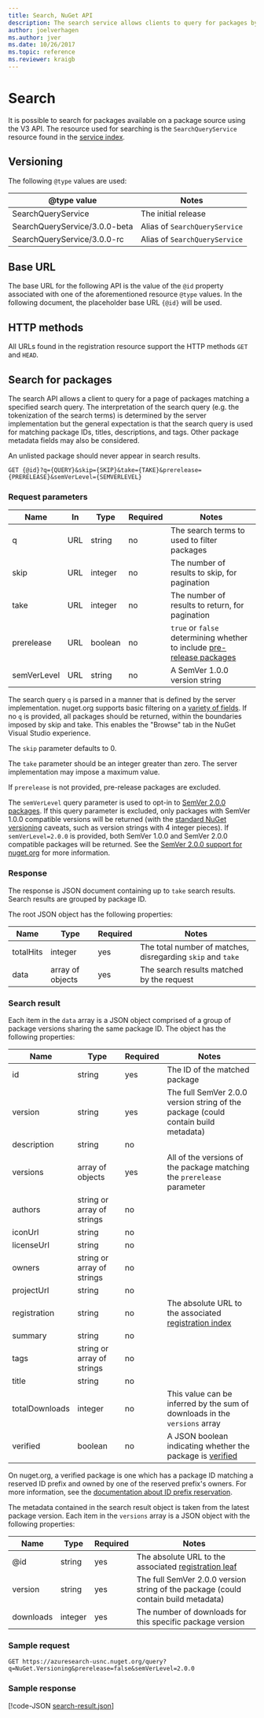 ```yaml
---
title: Search, NuGet API
description: The search service allows clients to query for packages by keyword and to filter results on certain package fields.
author: joelverhagen
ms.author: jver
ms.date: 10/26/2017
ms.topic: reference
ms.reviewer: kraigb
---
```


# Search

It is possible to search for packages available on a package source using the V3 API. The resource used for searching
is the `SearchQueryService` resource found in the [service index](service-index.md).

## Versioning

The following `@type` values are used:

@type value                   | Notes
----------------------------- | -----
SearchQueryService            | The initial release
SearchQueryService/3.0.0-beta | Alias of `SearchQueryService`
SearchQueryService/3.0.0-rc   | Alias of `SearchQueryService`

## Base URL

The base URL for the following API is the value of the `@id` property associated with one of the aforementioned
resource `@type` values. In the following document, the placeholder base URL `{@id}` will be used.

## HTTP methods

All URLs found in the registration resource support the HTTP methods `GET` and `HEAD`.

## Search for packages

The search API allows a client to query for a page of packages matching a specified search query. The interpretation
of the search query (e.g. the tokenization of the search terms) is determined by the server implementation but the
general expectation is that the search query is used for matching package IDs, titles, descriptions, and tags. Other
package metadata fields may also be considered.

An unlisted package should never appear in search results.

    GET {@id}?q={QUERY}&skip={SKIP}&take={TAKE}&prerelease={PRERELEASE}&semVerLevel={SEMVERLEVEL}

### Request parameters

Name        | In     | Type    | Required | Notes
----------- | ------ | ------- | -------- | -----
q           | URL    | string  | no       | The search terms to used to filter packages
skip        | URL    | integer | no       | The number of results to skip, for pagination
take        | URL    | integer | no       | The number of results to return, for pagination
prerelease  | URL    | boolean | no       | `true` or `false` determining whether to include [pre-release packages](../create-packages/prerelease-packages.md)
semVerLevel | URL    | string  | no       | A SemVer 1.0.0 version string 

The search query `q` is parsed in a manner that is defined by the server implementation. nuget.org supports basic
filtering on a [variety of fields](../consume-packages/finding-and-choosing-packages.md#search-syntax). If no
`q` is provided, all packages should be returned, within the boundaries imposed by skip and take. This enables the
"Browse" tab in the NuGet Visual Studio experience.

The `skip` parameter defaults to 0.

The `take` parameter should be an integer greater than zero. The server implementation may impose a maximum value.

If `prerelease` is not provided, pre-release packages are excluded.

The `semVerLevel` query parameter is used to opt-in to
[SemVer 2.0.0 packages](https://github.com/NuGet/Home/wiki/SemVer2-support-for-nuget.org-%28server-side%29#identifying-semver-v200-packages).
If this query parameter is excluded, only packages with SemVer 1.0.0 compatible versions will be returned (with the 
[standard NuGet versioning](../concepts/package-versioning.md) caveats, such as version strings with 4 integer pieces).
If `semVerLevel=2.0.0` is provided, both SemVer 1.0.0 and SemVer 2.0.0 compatible packages will be returned. See the
[SemVer 2.0.0 support for nuget.org](https://github.com/NuGet/Home/wiki/SemVer2-support-for-nuget.org-%28server-side%29)
for more information.

### Response

The response is JSON document containing up to `take` search results. Search results are grouped by package ID.

The root JSON object has the following properties:

Name      | Type             | Required | Notes
--------- | ---------------- | -------- | -----
totalHits | integer          | yes      | The total number of matches, disregarding `skip` and `take`
data      | array of objects | yes      | The search results matched by the request

### Search result

Each item in the `data` array is a JSON object comprised of a group of package versions sharing the same package ID.
The object has the following properties:

Name           | Type                       | Required | Notes
-------------- | -------------------------- | -------- | -----
id             | string                     | yes      | The ID of the matched package
version        | string                     | yes      | The full SemVer 2.0.0 version string of the package (could contain build metadata)
description    | string                     | no       | 
versions       | array of objects           | yes      | All of the versions of the package matching the `prerelease` parameter
authors        | string or array of strings | no       | 
iconUrl        | string                     | no       | 
licenseUrl     | string                     | no       | 
owners         | string or array of strings | no       | 
projectUrl     | string                     | no       | 
registration   | string                     | no       | The absolute URL to the associated [registration index](registration-base-url-resource.md#registration-index)
summary        | string                     | no       | 
tags           | string or array of strings | no       | 
title          | string                     | no       | 
totalDownloads | integer                    | no       | This value can be inferred by the sum of downloads in the `versions` array
verified       | boolean                    | no       | A JSON boolean indicating whether the package is [verified](../nuget-org/id-prefix-reservation.md)

On nuget.org, a verified package is one which has a package ID matching a reserved ID prefix and owned by one of the
reserved prefix's owners. For more information, see the
[documentation about ID prefix reservation](../reference/id-prefix-reservation.md).

The metadata contained in the search result object is taken from the latest package version. Each item in the
`versions` array is a JSON object with the following properties:

Name      | Type    | Required | Notes
--------- | ------- | -------- | -----
@id       | string  | yes      | The absolute URL to the associated [registration leaf](registration-base-url-resource.md#registration-leaf)
version   | string  | yes      | The full SemVer 2.0.0 version string of the package (could contain build metadata)
downloads | integer | yes      | The number of downloads for this specific package version

### Sample request

    GET https://azuresearch-usnc.nuget.org/query?q=NuGet.Versioning&prerelease=false&semVerLevel=2.0.0

### Sample response

[!code-JSON [search-result.json](./_data/search-result.json)]
